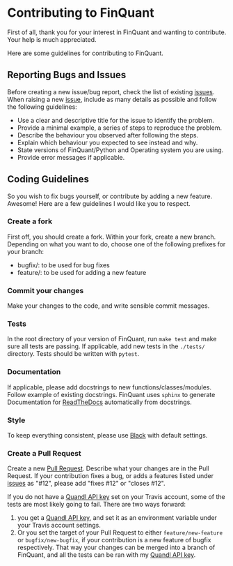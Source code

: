 # Contributing to FinQuant
First of all, thank you for your interest in FinQuant and wanting to contribute. Your help is much appreciated.

Here are some guidelines for contributing to FinQuant.

## Reporting Bugs and Issues
Before creating a new issue/bug report, check the list of existing [issues](https://github.com/fmilthaler/FinQuant/issues). When raising a new [issue](https://github.com/fmilthaler/FinQuant/issues), include as many details as possible and follow the following guidelines:
- Use a clear and descriptive title for the issue to identify the problem.
- Provide a minimal example, a series of steps to reproduce the problem.
- Describe the behaviour you observed after following the steps.
- Explain which behaviour you expected to see instead and why.
- State versions of FinQuant/Python and Operating system you are using.
- Provide error messages if applicable.

## Coding Guidelines
So you wish to fix bugs yourself, or contribute by adding a new feature. Awesome! Here are a few guidelines I would like you to respect.

### Create a fork
First off, you should create a fork. Within your fork, create a new branch. Depending on what you want to do, choose one of the following prefixes for your branch:
- bugfix/<name of your fix>: to be used for bug fixes
- feature/<name of new feature>: to be used for adding a new feature

### Commit your changes
Make your changes to the code, and write sensible commit messages.

### Tests
In the root directory of your version of FinQuant, run `make test` and make sure all tests are passing.
If applicable, add new tests in the `./tests/` directory. Tests should be written with `pytest`.

### Documentation
If applicable, please add docstrings to new functions/classes/modules. Follow example of existing docstrings. FinQuant uses `sphinx` to generate Documentation for [ReadTheDocs](https://finquant.readthedocs.io) automatically from docstrings.

### Style
To keep everything consistent, please use [Black](https://github.com/psf/black) with default settings.

### Create a Pull Request
Create a new [Pull Request](https://github.com/fmilthaler/FinQuant/pulls). Describe what your changes are in the Pull Request. If your contribution fixes a bug, or adds a features listed under [issues](https://github.com/fmilthaler/FinQuant/issues) as "#12", please add "fixes #12" or "closes #12". 

If you do not have a [Quandl API key](https://docs.quandl.com/docs#section-authentication) set on your Travis account, some of the tests are most likely going to fail. There are two ways forward:
1. you get a [Quandl API key](https://docs.quandl.com/docs#section-authentication), and set it as an environment variable under your Travis account settings.
2. Or you set the target of your Pull Request to either `feature/new-feature` or `bugfix/new-bugfix`, if your contribution is a new feature of bugfix respectively. That way your changes can be merged into a branch of FinQuant, and all the tests can be ran with my [Quandl API key](https://docs.quandl.com/docs#section-authentication).
